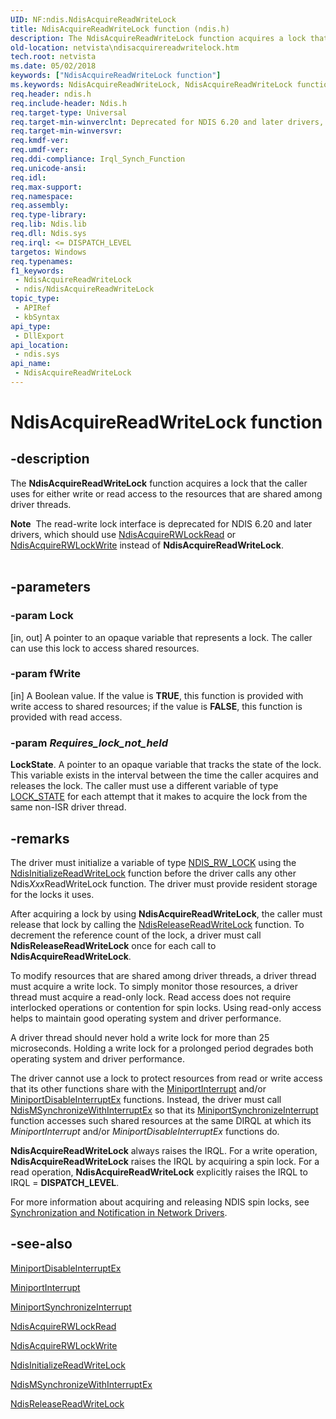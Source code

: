 ```yaml
---
UID: NF:ndis.NdisAcquireReadWriteLock
title: NdisAcquireReadWriteLock function (ndis.h)
description: The NdisAcquireReadWriteLock function acquires a lock that the caller uses for either write or read access to the resources that are shared among driver threads.Note  The read-write lock interface is deprecated for NDIS 6.20 and later drivers, which should use NdisAcquireRWLockRead or NdisAcquireRWLockWrite instead of NdisAcquireReadWriteLock.
old-location: netvista\ndisacquirereadwritelock.htm
tech.root: netvista
ms.date: 05/02/2018
keywords: ["NdisAcquireReadWriteLock function"]
ms.keywords: NdisAcquireReadWriteLock, NdisAcquireReadWriteLock function [Network Drivers Starting with Windows Vista], ndis/NdisAcquireReadWriteLock, ndis_read_write_lock_ref_6a27c811-da37-410d-8ca6-d982832b1d09.xml, netvista.ndisacquirereadwritelock
req.header: ndis.h
req.include-header: Ndis.h
req.target-type: Universal
req.target-min-winverclnt: Deprecated for NDIS 6.20 and later drivers, which should use NdisAcquireRWLockRead or NdisAcquireRWLockWrite instead. Supported for NDIS 6.0 and NDIS 5.1 drivers (see    NdisAcquireReadWriteLock (NDIS   5.1)) in Windows Vista. Supported for NDIS 5.1 drivers (see    NdisAcquireReadWriteLock (NDIS   5.1)) in Windows XP.
req.target-min-winversvr: 
req.kmdf-ver: 
req.umdf-ver: 
req.ddi-compliance: Irql_Synch_Function
req.unicode-ansi: 
req.idl: 
req.max-support: 
req.namespace: 
req.assembly: 
req.type-library: 
req.lib: Ndis.lib
req.dll: Ndis.sys
req.irql: <= DISPATCH_LEVEL
targetos: Windows
req.typenames: 
f1_keywords:
 - NdisAcquireReadWriteLock
 - ndis/NdisAcquireReadWriteLock
topic_type:
 - APIRef
 - kbSyntax
api_type:
 - DllExport
api_location:
 - ndis.sys
api_name:
 - NdisAcquireReadWriteLock
---
```


# NdisAcquireReadWriteLock function


## -description

The 
  <b>NdisAcquireReadWriteLock</b> function acquires a lock that the caller uses for either write or read
  access to the resources that are shared among driver threads.
<div class="alert"><b>Note</b>  The read-write lock interface is deprecated for NDIS 6.20 and later drivers, which should use <a href="/windows-hardware/drivers/ddi/ndis/nf-ndis-ndisacquirerwlockread">NdisAcquireRWLockRead</a> or <a href="/windows-hardware/drivers/ddi/ndis/nf-ndis-ndisacquirerwlockwrite">NdisAcquireRWLockWrite</a> instead of <b>NdisAcquireReadWriteLock</b>.</div><div> </div>

## -parameters

### -param Lock 

[in, out]
A pointer to an opaque variable that represents a lock. The caller can use this lock to access
     shared resources.

### -param fWrite 

[in]
A Boolean value. If the value is <b>TRUE</b>, this function is provided with write access to shared
     resources; if the value is <b>FALSE</b>, this function is provided with read access.

### -param _Requires_lock_not_held_

**LockState**. A pointer to an opaque variable that tracks the state of the lock. This variable exists in the
     interval between the time the caller acquires and releases the lock. The caller must use a different
     variable of type <a href="/windows-hardware/drivers/ddi/ndis/ns-ndis-_lock_state">LOCK_STATE</a> for each attempt that it makes to acquire the lock from the same non-ISR
     driver thread.

## -remarks

The driver must initialize a variable of type <a href="/windows-hardware/drivers/ddi/ndis/ns-ndis-_ndis_rw_lock">NDIS_RW_LOCK</a> using the 
    <a href="/windows-hardware/drivers/ddi/ndis/nf-ndis-ndisinitializereadwritelock">
    NdisInitializeReadWriteLock</a> function before the driver calls any other 
    Ndis<i>Xxx</i>ReadWriteLock function. The driver must provide resident storage for the locks it uses.

After acquiring a lock by using 
    <b>NdisAcquireReadWriteLock</b>, the caller must release that lock by calling the 
    <a href="/previous-versions/ff564521(v=vs.85)">
    NdisReleaseReadWriteLock</a> function. To decrement the reference count of the lock, a driver must call    
    <b>NdisReleaseReadWriteLock</b> once for each call to 
    <b>NdisAcquireReadWriteLock</b>.

To modify resources that are shared among driver threads, a driver thread must acquire a write lock.
    To simply monitor those resources, a driver thread must acquire a read-only lock. Read access does not
    require interlocked operations or contention for spin locks. Using read-only access helps to maintain
    good operating system and driver performance.

A driver thread should never hold a write lock for more than 25 microseconds. Holding a write lock for
    a prolonged period degrades both operating system and driver performance.

The driver cannot use a lock to protect resources from read or write access that its other functions
    share with the 
    <a href="/windows-hardware/drivers/ddi/ndis/nc-ndis-miniport_isr">MiniportInterrupt</a> and/or 
    <a href="/windows-hardware/drivers/ddi/ndis/nc-ndis-miniport_disable_interrupt">
    MiniportDisableInterruptEx</a> functions. Instead, the driver must call 
    <a href="/windows-hardware/drivers/ddi/ndis/nf-ndis-ndismsynchronizewithinterruptex">
    NdisMSynchronizeWithInterruptEx</a> so that its 
    <a href="/windows-hardware/drivers/ddi/ndis/nc-ndis-miniport_synchronize_interrupt">
    MiniportSynchronizeInterrupt</a> function accesses such shared resources at the same DIRQL at which its    
    <i>MiniportInterrupt</i> and/or 
    <i>
    MiniportDisableInterruptEx</i> functions do.

<b>NdisAcquireReadWriteLock</b> always raises the IRQL. For a write operation, 
    <b>NdisAcquireReadWriteLock</b> raises the IRQL by acquiring a spin lock. For a read operation, 
    <b>NdisAcquireReadWriteLock</b> explicitly raises the IRQL to IRQL = <b>DISPATCH_LEVEL</b>.

For more information about acquiring and releasing NDIS spin locks, see 
    <a href="/windows-hardware/drivers/network/synchronization-and-notification-in-network-drivers">Synchronization
    and Notification in Network Drivers</a>.

## -see-also

<a href="/windows-hardware/drivers/ddi/ndis/nc-ndis-miniport_disable_interrupt">MiniportDisableInterruptEx</a>



<a href="/windows-hardware/drivers/ddi/ndis/nc-ndis-miniport_isr">MiniportInterrupt</a>



<a href="/windows-hardware/drivers/ddi/ndis/nc-ndis-miniport_synchronize_interrupt">
   MiniportSynchronizeInterrupt</a>



<a href="/windows-hardware/drivers/ddi/ndis/nf-ndis-ndisacquirerwlockread">NdisAcquireRWLockRead</a>



<a href="/windows-hardware/drivers/ddi/ndis/nf-ndis-ndisacquirerwlockwrite">NdisAcquireRWLockWrite</a>



<a href="/windows-hardware/drivers/ddi/ndis/nf-ndis-ndisinitializereadwritelock">NdisInitializeReadWriteLock</a>



<a href="/windows-hardware/drivers/ddi/ndis/nf-ndis-ndismsynchronizewithinterruptex">
   NdisMSynchronizeWithInterruptEx</a>



<a href="/previous-versions/ff564521(v=vs.85)">NdisReleaseReadWriteLock</a>
